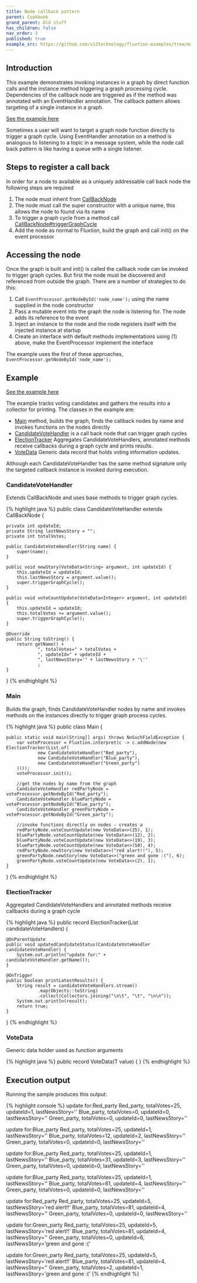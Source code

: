 ```yaml
---
title: Node callback pattern
parent: Cookbook
grand_parent: Old stuff
has_children: false
nav_order: 3
published: true
example_src: https://github.com/v12technology/fluxtion-examples/tree/main/cookbook/src/main/java/com/fluxtion/example/cookbook/nodecallback
---
```


## Introduction

This example demonstrates invoking instances in a graph by direct function calls and the instance method triggering a graph processing
cycle. Dependencies of the callback node are triggered as if the method was annotated with an EventHandler annotation.
The callback pattern allows targeting of a single instance in a graph.


[See the example here]({{page.example_src}}/Main.java)


Sometimes a user will want to target a graph node function directly to trigger a graph cycle. Using EventHandler 
annotation on a method is analogous to listening to a topic in a message system, while the node call back pattern is 
like having a queue with a single listener. 

## Steps to register a call back
In order for a node to available as a uniquely addressable call back node the following steps are required

1. The node must inherit from [CallBackNode]({{site.fluxtion_src_runtime}}/callback/CallBackNode.java)
2. The node must call the super constructor with a unique name, this allows the node to found via its name
3. To trigger a graph cycle from a method call [CallBackNode#triggerGraphCycle]({{site.fluxtion_src_runtime}}/callback/CallBackNode.java#52)
4. Add the node as normal to Fluxtion, build the graph and call init() on the event processor

## Accessing the node
Once the graph is built and init() is called the callback node can be invoked to trigger graph cycles. But first the node must
be discovered and referenced from outside the graph. There are a number of strategies to do this:

1. Call  ```EventProcessor.getNodeById('node_name');``` using the name supplied in the node constructor
2. Pass a mutable event into the graph the node is listening for. The node adds its reference to the event
3. Inject an instance to the node and the node registers itself with the injected instance at startup
4. Create an interface with default methods implementations using (1) above, make the EventProcessor implement the interface

The example uses the first of these approaches, ```EventProcessor.getNodeById('node_name');```

## Example

[See the example here]({{page.example_src}}/Main.java)

The example tracks voting candidates and gathers the results into a collector for printing. The classes in the example are:
- [Main]({{page.example_src}}/Main.java) method, builds the graph, finds the callback nodes by name and invokes functions on the nodes directly
- [CandidateVoteHandler]({{page.example_src}}/CandidateVoteHandler.java) is a call back node that can trigger graph cycles
- [ElectionTracker]({{page.example_src}}/ElectionTracker.java) Aggregates CandidateVoteHandlers, annotated methods receive callbacks during a graph cycle and prints results.
- [VoteData]({{page.example_src}}/VoteData.java) Generic data record that holds voting information updates.

Although each CandidateVoteHandler has the same method signature only the targeted callback instance is invoked during
execution. 
  
### CandidateVoteHandler
Extends CallBackNode and uses base methods to trigger graph cycles.

{% highlight java %}
public class CandidateVoteHandler extends CallBackNode {

    private int updateId;
    private String lastNewsStory = "";
    private int totalVotes;

    public CandidateVoteHandler(String name) {
        super(name);
    }

    public void newStory(VoteData<String> argument, int updateId) {
        this.updateId = updateId;
        this.lastNewsStory = argument.value();
        super.triggerGraphCycle();
    }

    public void voteCountUpdate(VoteData<Integer> argument, int updateId) {
        this.updateId = updateId;
        this.totalVotes += argument.value();
        super.triggerGraphCycle();
    }

    @Override
    public String toString() {
        return getName() +
                ", totalVotes=" + totalVotes +
                ", updateId=" + updateId +
                ", lastNewsStory='" + lastNewsStory + '\''
                ;
    }
}
{% endhighlight %}


### Main
Builds the graph, finds CandidateVoteHandler nodes by name and invokes methods on the instances directly to trigger 
graph process cycles.

{% highlight java %}
public class Main {

    public static void main(String[] args) throws NoSuchFieldException {
        var voteProcessor = Fluxtion.interpret(c -> c.addNode(new ElectionTracker(List.of(
                new CandidateVoteHandler("Red_party"),
                new CandidateVoteHandler("Blue_party"),
                new CandidateVoteHandler("Green_party")
        ))));
        voteProcessor.init();

        //get the nodes by name from the graph
        CandidateVoteHandler redPartyNode = voteProcessor.getNodeById("Red_party");
        CandidateVoteHandler bluePartyNode = voteProcessor.getNodeById("Blue_party");
        CandidateVoteHandler greenPartyNode = voteProcessor.getNodeById("Green_party");

        //invoke functions directly on nodes - creates a
        redPartyNode.voteCountUpdate(new VoteData<>(25), 1);
        bluePartyNode.voteCountUpdate(new VoteData<>(12), 2);
        bluePartyNode.voteCountUpdate(new VoteData<>(19), 3);
        bluePartyNode.voteCountUpdate(new VoteData<>(50), 4);
        redPartyNode.newStory(new VoteData<>("red alert!!"), 5);
        greenPartyNode.newStory(new VoteData<>("green and gone :("), 6);
        greenPartyNode.voteCountUpdate(new VoteData<>(2), 1);
    }
}
{% endhighlight %}


### ElectionTracker
Aggregated CandidateVoteHandlers and annotated methods receive callbacks during a graph cycle

{% highlight java %}
public record ElectionTracker(List<CandidateVoteHandler> candidateVoteHandlers) {

    @OnParentUpdate
    public void updatedCandidateStatus(CandidateVoteHandler candidateVoteHandler) {
        System.out.println("update for:" + candidateVoteHandler.getName());
    }

    @OnTrigger
    public boolean printLatestResults() {
        String result = candidateVoteHandlers.stream()
                .map(Objects::toString)
                .collect(Collectors.joining("\n\t", "\t", "\n\n"));
        System.out.println(result);
        return true;
    }
}
{% endhighlight %}


### VoteData
Generic data holder used as function arguments

{% highlight java %}
public record VoteData<T>(T value) { }
{% endhighlight %}


## Execution output


Running the sample produces this output:

{% highlight console %}
update for:Red_party
Red_party, totalVotes=25, updateId=1, lastNewsStory=''
Blue_party, totalVotes=0, updateId=0, lastNewsStory=''
Green_party, totalVotes=0, updateId=0, lastNewsStory=''


update for:Blue_party
Red_party, totalVotes=25, updateId=1, lastNewsStory=''
Blue_party, totalVotes=12, updateId=2, lastNewsStory=''
Green_party, totalVotes=0, updateId=0, lastNewsStory=''


update for:Blue_party
Red_party, totalVotes=25, updateId=1, lastNewsStory=''
Blue_party, totalVotes=31, updateId=3, lastNewsStory=''
Green_party, totalVotes=0, updateId=0, lastNewsStory=''


update for:Blue_party
Red_party, totalVotes=25, updateId=1, lastNewsStory=''
Blue_party, totalVotes=81, updateId=4, lastNewsStory=''
Green_party, totalVotes=0, updateId=0, lastNewsStory=''


update for:Red_party
Red_party, totalVotes=25, updateId=5, lastNewsStory='red alert!!'
Blue_party, totalVotes=81, updateId=4, lastNewsStory=''
Green_party, totalVotes=0, updateId=0, lastNewsStory=''


update for:Green_party
Red_party, totalVotes=25, updateId=5, lastNewsStory='red alert!!'
Blue_party, totalVotes=81, updateId=4, lastNewsStory=''
Green_party, totalVotes=0, updateId=6, lastNewsStory='green and gone :('


update for:Green_party
Red_party, totalVotes=25, updateId=5, lastNewsStory='red alert!!'
Blue_party, totalVotes=81, updateId=4, lastNewsStory=''
Green_party, totalVotes=2, updateId=1, lastNewsStory='green and gone :('
{% endhighlight %}






